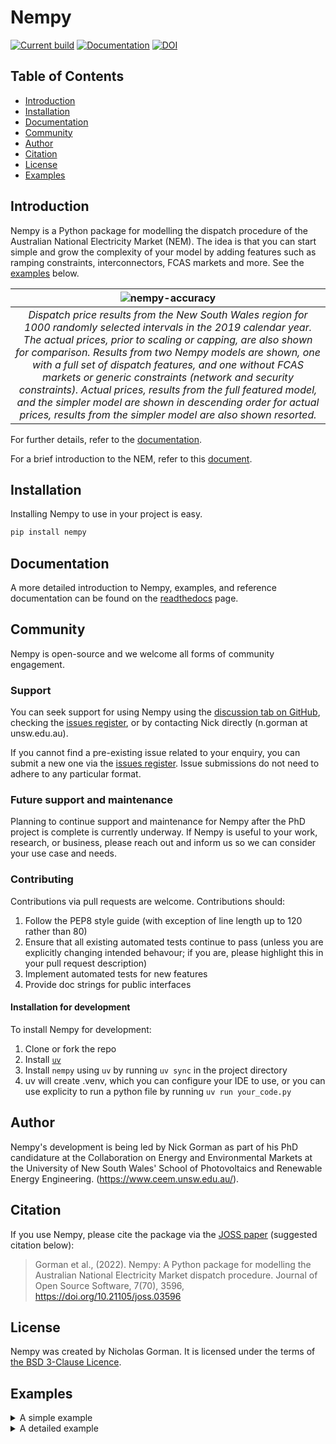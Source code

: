 # Nempy

[![Current build](https://github.com/UNSW-CEEM/nempy/actions/workflows/test.yml/badge.svg)](https://github.com/UNSW-CEEM/nempy/actions/workflows/test.yml)
[![Documentation](https://readthedocs.org/projects/nempy/badge/?version=latest)](https://nempy.readthedocs.io/en/latest/?badge=latest)
[![DOI](https://joss.theoj.org/papers/10.21105/joss.03596/status.svg)](https://doi.org/10.21105/joss.03596)

## Table of Contents
- [Introduction](https://github.com/UNSW-CEEM/nempy#introduction)
- [Installation](https://github.com/UNSW-CEEM/nempy#installation)
- [Documentation](https://github.com/UNSW-CEEM/nempy#documentation)
- [Community](https://github.com/UNSW-CEEM/nempy#community)
- [Author](https://github.com/UNSW-CEEM/nempy#author)
- [Citation](https://github.com/UNSW-CEEM/nempy#citation)
- [License](https://github.com/UNSW-CEEM/nempy#license)
- [Examples](https://github.com/UNSW-CEEM/nempy#examples)

## Introduction

Nempy is a Python package for modelling the dispatch procedure of the Australian National Electricity Market (NEM). The idea is 
that you can start simple and grow the complexity of your model by adding features such as 
ramping constraints, interconnectors, FCAS markets and more. See the [examples](https://github.com/UNSW-CEEM/nempy#examples) below.

| ![nempy-accuracy](https://github.com/prakaa/nempy/assets/40549624/6a994cee-3255-4e3d-b04b-6d4d7e155065) | 
|:--:| 
| *Dispatch price results from the New South Wales region for 1000 randomly selected intervals in the 2019 calendar year. The actual prices, prior to scaling or capping, are also shown for comparison. Results from two Nempy models are shown, one with a full set of dispatch features, and one without FCAS markets or generic constraints (network and security constraints). Actual prices, results from the full featured model, and the simpler model are shown in descending order for actual prices, results from the simpler model are also shown resorted.* |

For further details, refer to the [documentation](https://nempy.readthedocs.io/en/latest/intro.html#).

For a brief introduction to the NEM, refer to this [ document](https://aemo.com.au/-/media/Files/Electricity/NEM/National-Electricity-Market-Fact-Sheet.pdf).

## Installation
Installing Nempy to use in your project is easy.

```bash
pip install nempy
```

## Documentation

A more detailed introduction to Nempy, examples, and reference documentation can be found on the 
[readthedocs](https://nempy.readthedocs.io/en/latest/) page.

## Community

Nempy is open-source and we welcome all forms of community engagement.

### Support

You can seek support for using Nempy using the [discussion tab on GitHub](https://github.com/UNSW-CEEM/nempy/discussions), checking the [issues register](https://github.com/UNSW-CEEM/nempy/issues), or by contacting Nick directly (n.gorman at unsw.edu.au).

If you cannot find a pre-existing issue related to your enquiry, you can submit a new one via the [issues register](https://github.com/UNSW-CEEM/nempy/issues). Issue submissions do not need to adhere to any particular format.

### Future support and maintenance

Planning to continue support and maintenance for Nempy after the PhD project is complete is currently underway. If Nempy
is useful to your work, research, or business, please reach out and inform us so we can consider your use case and
needs.

### Contributing

Contributions via pull requests are welcome. Contributions should:

1. Follow the PEP8 style guide (with exception of line length up to 120 rather than 80)
2. Ensure that all existing automated tests continue to pass (unless you are explicitly changing intended behavour; if you are, please highlight this in your pull request description)
3. Implement automated tests for new features
4. Provide doc strings for public interfaces

#### Installation for development

To install Nempy for development:

1. Clone or fork the repo
2. Install [`uv`](https://github.com/astral-sh/uv)
3. Install `nempy` using `uv` by running `uv sync` in the project directory
4. uv will create .venv, which you can configure your IDE to use, or you can use explicity to run a python file by running `uv run your_code.py`

## Author

Nempy's development is being led by Nick Gorman as part of his PhD candidature at the Collaboration on Energy and Environmental
Markets at the University of New South Wales' School of Photovoltaics and Renewable Energy Engineering. (https://www.ceem.unsw.edu.au/). 

## Citation

If you use Nempy, please cite the package via the [JOSS paper](https://doi.org/10.5281/zenodo.7397514) (suggested citation below):
> Gorman et al., (2022). Nempy: A Python package for modelling the Australian National Electricity Market dispatch procedure. Journal of Open Source Software, 7(70), 3596, https://doi.org/10.21105/joss.03596

## License

Nempy was created by Nicholas Gorman. It is licensed under the terms of [the BSD 3-Clause Licence](./LICENSE).

## Examples
<details>

<summary>A simple example</summary>

```python
import pandas as pd
from nempy import markets

# Volume of each bid, number of bands must equal number of bands in price_bids.
volume_bids = pd.DataFrame({
    'unit': ['A', 'B'],
    '1': [20.0, 50.0],  # MW
    '2': [20.0, 30.0],  # MW
    '3': [5.0, 10.0]  # More bid bands could be added.
})

# Price of each bid, bids must be monotonically increasing.
price_bids = pd.DataFrame({
    'unit': ['A', 'B'],
    '1': [50.0, 50.0],  # $/MW
    '2': [60.0, 55.0],  # $/MW
    '3': [100.0, 80.0]  # . . .
})

# Other unit properties
unit_info = pd.DataFrame({
    'unit': ['A', 'B'],
    'region': ['NSW', 'NSW'],  # MW
})

# The demand in the region\s being dispatched
demand = pd.DataFrame({
    'region': ['NSW'],
    'demand': [120.0]  # MW
})

# Create the market model
market = markets.SpotMarket(unit_info=unit_info, 
                            market_regions=['NSW'])
market.set_unit_volume_bids(volume_bids)
market.set_unit_price_bids(price_bids)
market.set_demand_constraints(demand)

# Calculate dispatch and pricing
market.dispatch()

# Return the total dispatch of each unit in MW.
print(market.get_unit_dispatch())
#   unit service  dispatch
# 0    A  energy      40.0
# 1    B  energy      80.0

# Return the price of energy in each region.
print(market.get_energy_prices())
#   region  price
# 0    NSW   60.0
```

</details>

<details>

<summary>A detailed example</summary>

The example demonstrates the broad range of market features that can be implemented with Nempy and the use of auxiliary 
modelling tools for accessing historical market data published by AEMO and preprocessing it for compatibility with Nempy.

> [!WARNING]  
> This example downloads approximately 54 GB of data from AEMO.

```python
# Notice:
# - This script downloads large volumes of historical market data (~54 GB) from AEMO's nemweb
#   portal. You can also reduce the data usage by restricting the time window given to the
#   xml_cache_manager and in the get_test_intervals function. The boolean on line 23 can
#   also be changed to prevent this happening repeatedly once the data has been downloaded.

import sqlite3
from datetime import datetime, timedelta
import random
import pandas as pd
from nempy import markets
from nempy.historical_inputs import loaders, mms_db, \
    xml_cache, units, demand, interconnectors, constraints, rhs_calculator
from nempy.help_functions.helper_functions import update_rhs_values

con = sqlite3.connect('D:/nempy_2021/historical_mms.db')
mms_db_manager = mms_db.DBManager(connection=con)

xml_cache_manager = xml_cache.XMLCacheManager('D:/nempy_2021/xml_cache')

# The second time this example is run on a machine this flag can
# be set to false to save downloading the data again.
download_inputs = True

if download_inputs:
    # This requires approximately 4 GB of storage.
    mms_db_manager.populate(start_year=2021, start_month=12,
                            end_year=2022, end_month=1)

    # This requires approximately 50 GB of storage.
    xml_cache_manager.populate_by_day(start_year=2021, start_month=12, start_day=1,
                                      end_year=2021, end_month=12, end_day=31)

raw_inputs_loader = loaders.RawInputsLoader(
    nemde_xml_cache_manager=xml_cache_manager,
    market_management_system_database=mms_db_manager)


# A list of intervals we want to recreate historical dispatch for.
def get_test_intervals(number=100):
    start_time = datetime(year=2021, month=12, day=1, hour=0, minute=0)
    end_time = datetime(year=2021, month=12, day=31, hour=0, minute=0)
    difference = end_time - start_time
    difference_in_5_min_intervals = difference.days * 12 * 24
    random.seed(1)
    intervals = random.sample(range(1, difference_in_5_min_intervals), number)
    times = [start_time + timedelta(minutes=5 * i) for i in intervals]
    times_formatted = [t.isoformat().replace('T', ' ').replace('-', '/') for t in times]
    return times_formatted


# List for saving outputs to.
outputs = []
c = 0
# Create and dispatch the spot market for each dispatch interval.
for interval in get_test_intervals(number=100):
    c += 1
    print(str(c) + ' ' + str(interval))
    raw_inputs_loader.set_interval(interval)
    unit_inputs = units.UnitData(raw_inputs_loader)
    interconnector_inputs = interconnectors.InterconnectorData(raw_inputs_loader)
    constraint_inputs = constraints.ConstraintData(raw_inputs_loader)
    demand_inputs = demand.DemandData(raw_inputs_loader)
    rhs_calculation_engine = rhs_calculator.RHSCalc(xml_cache_manager)

    unit_info = unit_inputs.get_unit_info()
    market = markets.SpotMarket(market_regions=['QLD1', 'NSW1', 'VIC1',
                                                'SA1', 'TAS1'],
                                unit_info=unit_info)

    # Set bids
    volume_bids, price_bids = unit_inputs.get_processed_bids()
    market.set_unit_volume_bids(volume_bids)
    market.set_unit_price_bids(price_bids)

    # Set bid in capacity limits
    unit_bid_limit = unit_inputs.get_unit_bid_availability()
    market.set_unit_bid_capacity_constraints(unit_bid_limit)
    cost = constraint_inputs.get_constraint_violation_prices()['unit_capacity']
    market.make_constraints_elastic('unit_bid_capacity', violation_cost=cost)

    # Set limits provided by the unconstrained intermittent generation
    # forecasts. Primarily for wind and solar.
    unit_uigf_limit = unit_inputs.get_unit_uigf_limits()
    market.set_unconstrained_intermitent_generation_forecast_constraint(
        unit_uigf_limit)
    cost = constraint_inputs.get_constraint_violation_prices()['uigf']
    market.make_constraints_elastic('uigf_capacity', violation_cost=cost)

    # Set unit ramp rates.
    def set_ramp_rates(run_type):
        ramp_rates = unit_inputs.get_ramp_rates_used_for_energy_dispatch(run_type=run_type)
        market.set_unit_ramp_up_constraints(
            ramp_rates.loc[:, ['unit', 'initial_output', 'ramp_up_rate']])
        market.set_unit_ramp_down_constraints(
            ramp_rates.loc[:, ['unit', 'initial_output', 'ramp_down_rate']])
        cost = constraint_inputs.get_constraint_violation_prices()['ramp_rate']
        market.make_constraints_elastic('ramp_up', violation_cost=cost)
        market.make_constraints_elastic('ramp_down', violation_cost=cost)


    set_ramp_rates(run_type='fast_start_first_run')

    # Set unit FCAS trapezium constraints.
    unit_inputs.add_fcas_trapezium_constraints()
    cost = constraint_inputs.get_constraint_violation_prices()['fcas_max_avail']
    fcas_availability = unit_inputs.get_fcas_max_availability()
    market.set_fcas_max_availability(fcas_availability)
    market.make_constraints_elastic('fcas_max_availability', cost)
    cost = constraint_inputs.get_constraint_violation_prices()['fcas_profile']
    regulation_trapeziums = unit_inputs.get_fcas_regulation_trapeziums()
    market.set_energy_and_regulation_capacity_constraints(regulation_trapeziums)
    market.make_constraints_elastic('energy_and_regulation_capacity', cost)
    contingency_trapeziums = unit_inputs.get_contingency_services()
    market.set_joint_capacity_constraints(contingency_trapeziums)
    market.make_constraints_elastic('joint_capacity', cost)


    def set_joint_ramping_constraints(run_type):
        cost = constraint_inputs.get_constraint_violation_prices()['fcas_profile']
        scada_ramp_down_rates = unit_inputs.get_scada_ramp_down_rates_of_lower_reg_units(
            run_type=run_type)
        market.set_joint_ramping_constraints_lower_reg(scada_ramp_down_rates)
        market.make_constraints_elastic('joint_ramping_lower_reg', cost)
        scada_ramp_up_rates = unit_inputs.get_scada_ramp_up_rates_of_raise_reg_units(
            run_type=run_type)
        market.set_joint_ramping_constraints_raise_reg(scada_ramp_up_rates)
        market.make_constraints_elastic('joint_ramping_raise_reg', cost)


    set_joint_ramping_constraints(run_type="fast_start_first_run")

    # Set interconnector definitions, limits and loss models.
    interconnectors_definitions = \
        interconnector_inputs.get_interconnector_definitions()
    loss_functions, interpolation_break_points = \
        interconnector_inputs.get_interconnector_loss_model()
    market.set_interconnectors(interconnectors_definitions)
    market.set_interconnector_losses(loss_functions,
                                     interpolation_break_points)

    # Calculate rhs constraint values that depend on the basslink frequency controller from scratch so there is
    # consistency between the basslink switch runs.
    # Find the constraints that need to be calculated because they depend on the frequency controller status.
    constraints_to_update = (
        rhs_calculation_engine.get_rhs_constraint_equations_that_depend_value('BL_FREQ_ONSTATUS', 'W'))
    initial_bl_freq_onstatus = rhs_calculation_engine.scada_data['W']['BL_FREQ_ONSTATUS'][0]['@Value']
    # Calculate new rhs values for the constraints that need updating.
    new_rhs_values = rhs_calculation_engine.compute_constraint_rhs(constraints_to_update)

    # Add generic constraints and FCAS market constraints.
    fcas_requirements = constraint_inputs.get_fcas_requirements()
    fcas_requirements = update_rhs_values(fcas_requirements, new_rhs_values)
    market.set_fcas_requirements_constraints(fcas_requirements)
    violation_costs = constraint_inputs.get_violation_costs()
    market.make_constraints_elastic('fcas', violation_cost=violation_costs)
    generic_rhs = constraint_inputs.get_rhs_and_type_excluding_regional_fcas_constraints()
    generic_rhs = update_rhs_values(generic_rhs, new_rhs_values)
    market.set_generic_constraints(generic_rhs)
    market.make_constraints_elastic('generic', violation_cost=violation_costs)

    unit_generic_lhs = constraint_inputs.get_unit_lhs()
    market.link_units_to_generic_constraints(unit_generic_lhs)
    interconnector_generic_lhs = constraint_inputs.get_interconnector_lhs()
    market.link_interconnectors_to_generic_constraints(
        interconnector_generic_lhs)

    # Set the operational demand to be met by dispatch.
    regional_demand = demand_inputs.get_operational_demand()
    market.set_demand_constraints(regional_demand)

    # Set tiebreak constraint to equalise dispatch of equally priced bids.
    cost = constraint_inputs.get_constraint_violation_prices()['tiebreak']
    market.set_tie_break_constraints(cost)

    # Get unit dispatch without fast start constraints and use it to
    # make fast start unit commitment decisions.
    market.dispatch()
    dispatch = market.get_unit_dispatch()
    fast_start_profiles = unit_inputs.get_fast_start_profiles_for_dispatch(dispatch)
    set_ramp_rates(run_type='fast_start_second_run')
    set_joint_ramping_constraints(run_type='fast_start_second_run')
    market.set_fast_start_constraints(fast_start_profiles)
    if 'fast_start' in market.get_constraint_set_names.keys():
        cost = constraint_inputs.get_constraint_violation_prices()['fast_start']
        market.make_constraints_elastic('fast_start', violation_cost=cost)

    # First run of Basslink switch runs
    market.dispatch()  # First dispatch without allowing over constrained dispatch re-run to get objective function.
    objective_value_run_one = market.objective_value
    if constraint_inputs.is_over_constrained_dispatch_rerun():
        market.dispatch(allow_over_constrained_dispatch_re_run=True,
                        energy_market_floor_price=-1000.0,
                        energy_market_ceiling_price=15000.0,
                        fcas_market_ceiling_price=1000.0)
    prices_run_one = market.get_energy_prices()  # If this is the lowest cost run these will be the market prices.

    # Re-run dispatch with Basslink Frequency controller off.
    # Set frequency controller to off in rhs calculations
    rhs_calculation_engine.update_spd_id_value('BL_FREQ_ONSTATUS', 'W', '0')
    new_bl_freq_onstatus = rhs_calculation_engine.scada_data['W']['BL_FREQ_ONSTATUS'][0]['@Value']
    # Find the constraints that need to be updated because they depend on the frequency controller status.
    constraints_to_update = (
        rhs_calculation_engine.get_rhs_constraint_equations_that_depend_value('BL_FREQ_ONSTATUS', 'W'))
    # Calculate new rhs values for the constraints that need updating.
    new_rhs_values = rhs_calculation_engine.compute_constraint_rhs(constraints_to_update)
    # Update the constraints in the market.
    fcas_requirements = update_rhs_values(fcas_requirements, new_rhs_values)
    violation_costs = constraint_inputs.get_violation_costs()
    market.set_fcas_requirements_constraints(fcas_requirements)
    market.make_constraints_elastic('fcas', violation_cost=violation_costs)
    generic_rhs = update_rhs_values(generic_rhs, new_rhs_values)
    market.set_generic_constraints(generic_rhs)
    market.make_constraints_elastic('generic', violation_cost=violation_costs)

    # Reset ramp rate constraints for first run of second Basslink switchrun
    set_ramp_rates(run_type='fast_start_first_run')
    set_joint_ramping_constraints(run_type='fast_start_first_run')

    # Get unit dispatch without fast start constraints and use it to
    # make fast start unit commitment decisions.
    market.remove_fast_start_constraints()
    market.dispatch()
    dispatch = market.get_unit_dispatch()
    fast_start_profiles = unit_inputs.get_fast_start_profiles_for_dispatch(dispatch)
    set_ramp_rates(run_type='fast_start_second_run')
    set_joint_ramping_constraints(run_type='fast_start_second_run')
    market.set_fast_start_constraints(fast_start_profiles)
    if 'fast_start' in market.get_constraint_set_names():
        cost = constraint_inputs.get_constraint_violation_prices()['fast_start']
        market.make_constraints_elastic('fast_start', violation_cost=cost)

    market.dispatch()  # First dispatch without allowing over constrained dispatch re-run to get objective function.
    objective_value_run_two = market.objective_value
    if constraint_inputs.is_over_constrained_dispatch_rerun():
        market.dispatch(allow_over_constrained_dispatch_re_run=True,
                        energy_market_floor_price=-1000.0,
                        energy_market_ceiling_price=15000.0,
                        fcas_market_ceiling_price=1000.0)
    prices_run_two = market.get_energy_prices()  # If this is the lowest cost run these will be the market prices.

    prices_run_one['time'] = interval
    prices_run_two['time'] = interval

    # Getting historical prices for comparison. Note, ROP price, which is
    # the regional reference node price before the application of any
    # price scaling by AEMO, is used for comparison.
    historical_prices = mms_db_manager.DISPATCHPRICE.get_data(interval)

    # The prices from the run with the lowest objective function value are used.
    if objective_value_run_one < objective_value_run_two:
        prices = prices_run_one
    else:
        prices = prices_run_two

    prices['time'] = interval
    prices = pd.merge(prices, historical_prices,
                      left_on=['time', 'region'],
                      right_on=['SETTLEMENTDATE', 'REGIONID'])

    outputs.append(prices)

con.close()

outputs = pd.concat(outputs)

outputs['error'] = outputs['price'] - outputs['ROP']

print('\n Summary of error in energy price volume weighted average price. \n'
      'Comparison is against ROP, the price prior to \n'
      'any post dispatch adjustments, scaling, capping etc.')
print('Mean price error: {}'.format(outputs['error'].mean()))
print('Median price error: {}'.format(outputs['error'].quantile(0.5)))
print('5% percentile price error: {}'.format(outputs['error'].quantile(0.05)))
print('95% percentile price error: {}'.format(outputs['error'].quantile(0.95)))

#  Summary of error in energy price volume weighted average price.
# Comparison is against ROP, the price prior to
# any post dispatch adjustments, scaling, capping etc.
# Mean price error: -0.3284696359015098
# Median price error: 0.0
# 5% percentile price error: -0.5389930178124978
# 95% percentile price error: 0.13746097842649457
```
</details>
    

